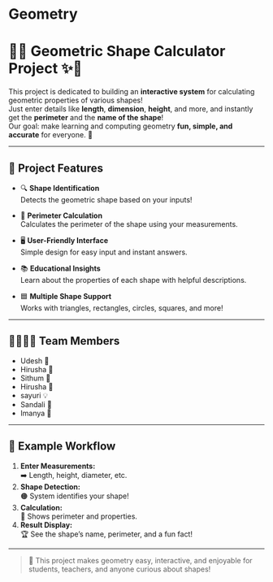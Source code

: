 # Geometry
# 🎨✨ Geometric Shape Calculator Project ✨🎨

This project is dedicated to building an **interactive system** for calculating geometric properties of various shapes!  
Just enter details like **length**, **dimension**, **height**, and more, and instantly get the **perimeter** and the **name of the shape**!  
Our goal: make learning and computing geometry **fun, simple, and accurate** for everyone. 🚀

---

## 🧩 Project Features

- 🔍 **Shape Identification**  
  Detects the geometric shape based on your inputs!

- 🧮 **Perimeter Calculation**  
  Calculates the perimeter of the shape using your measurements.

- 🖥️ **User-Friendly Interface**  
  Simple design for easy input and instant answers.

- 📚 **Educational Insights**  
  Learn about the properties of each shape with helpful descriptions.

- 🟦 **Multiple Shape Support**  
  Works with triangles, rectangles, circles, squares, and more!

---

## 👩‍💻👨‍💻 Team Members

- Udesh 🌟
- Hirusha 🚀
- Sithum 🧠
- Hirusha 🔬
- sayuri 💡
- Sandali 💫
- Imanya 🎈

---

## 📝 Example Workflow

1. **Enter Measurements:**  
   ➡️ Length, height, diameter, etc.
2. **Shape Detection:**  
   🟠 System identifies your shape!
3. **Calculation:**  
   🧮 Shows perimeter and properties.
4. **Result Display:**  
   🏆 See the shape’s name, perimeter, and a fun fact!

---

> 📏 This project makes geometry easy, interactive, and enjoyable for students, teachers, and anyone curious about shapes!
